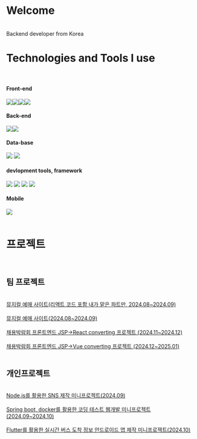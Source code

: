 <h1>Welcome</h1><br>
Backend developer from Korea 
<img src="">
<h1>Technologies and Tools I use</h1><br>
<h4>Front-end</h4>
<img src="https://img.shields.io/badge/Jsp-e76f00?style=for-the-badge&logo=Jsp&logoColor=white"><img src="https://img.shields.io/badge/jQuery-0769AD?style=for-the-badge&logo=jquery&logoColor=white"><img src="https://shields.io/badge/react-black?logo=react&style=for-the-badge"><img src="https://img.shields.io/badge/Vue.js-35495E?style=for-the-badge&logo=vuedotjs&logoColor=4FC08D"><br>
<h4>Back-end</h4>
<img src="https://img.shields.io/badge/Java-ED8B00?style=for-the-badge&logo=openjdk&logoColor=white"><img src="https://img.shields.io/badge/node.js-339933?style=for-the-badge&logo=Node.js&logoColor=white"><br>
<h4>Data-base</h4>
<img src="https://img.shields.io/badge/oracle-F80000?style=for-the-badge&logo=oracle&logoColor=white">
<img src="https://img.shields.io/badge/MySQL-4479A1?style=for-the-badge&logo=mysql&logoColor=white"><br>
<h4>devlopment tools, framework</h4>
<img src="https://img.shields.io/badge/Spring-6DB33F?style=for-the-badge&logo=spring&logoColor=white">
<img src="https://img.shields.io/badge/SpringBoot-6DB33F?style=flat-square&logo=Spring&logoColor=white">
<img src="https://img.shields.io/badge/-Eclipse-2C2255?style=flat-square&logo=eclipse&logoColor=white">
<img src="https://img.shields.io/badge/Visual%20Studio%20Code-007ACC?logo=visualstudiocode&logoColor=fff&style=plastic"><br>
<h4>Mobile</h4>
  <img src="https://img.shields.io/badge/flutter-02569B?style=for-the-badge&logo=flutter&logoColor=white">
<br><br>

<h1>프로젝트</h1>

<br>
<h2>팀 프로젝트</h2> <br>
<a href="https://github.com/adventureJava/musical_proj">뮤지컬 예매 사이트(리액트 코드 포함 내가 맡은 파트만, 2024.08~2024.09)</a><br><br>
<a href="https://github.com/rlaalstlr09/Musical">뮤지컬 예매 사이트(2024.08~2024.09)</a><br><br>
<a href="https://github.com/octfairReact/octfair2">채용박람회 프론트엔드 JSP->React converting 프로젝트 (2024.11~2024.12)</a><br><br>
<a href="https://github.com/VuehappyJob20241219/octfair3">채용박람회 프론트엔드 JSP->Vue converting 프로젝트 (2024.12~2025.01)</a>
<br>
<br>
<h2>개인프로젝트</h2><br>
<a href="https://github.com/adventureJava/nodebuddy">Node.js를 활용한 SNS 제작 미니프로젝트(2024.09)</a><br><br>
<a href="https://github.com/adventureJava/ct_mini_pj">Spring boot, docker를 활용한 코딩 테스트 웹개발 미니프로젝트(2024.09~2024.10)</a><br><br>
<a href="https://github.com/adventureJava/flutter_busub">Flutter를 활용한 실시간 버스 도착 정보 안드로이드 앱 제작 미니프로젝트(2024.10)</a>
<br>
